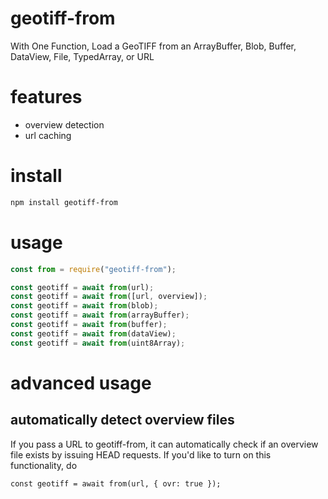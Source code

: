 # geotiff-from
With One Function, Load a GeoTIFF from an ArrayBuffer, Blob, Buffer, DataView, File, TypedArray, or URL

# features
- overview detection
- url caching

# install
```bash
npm install geotiff-from
```

# usage
```js
const from = require("geotiff-from");

const geotiff = await from(url);
const geotiff = await from([url, overview]);
const geotiff = await from(blob);
const geotiff = await from(arrayBuffer);
const geotiff = await from(buffer);
const geotiff = await from(dataView);
const geotiff = await from(uint8Array);
```

# advanced usage
## automatically detect overview files
If you pass a URL to geotiff-from, it can automatically check if an overview file
exists by issuing HEAD requests.  If you'd like to turn on this functionality, do
```
const geotiff = await from(url, { ovr: true });
```
